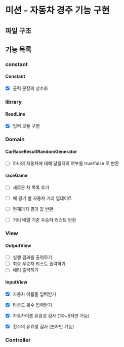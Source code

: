 # 미션 - 자동차 경주 기능 구현

## 파일 구조

## 기능 목록

### constant
#### Constant
- [x] 출력 문장의 상수화
### library
#### ReadLine
- [x] 입력 모듈 구현
### Domain

#### CarRaceResultRandomGenerator

- [ ] 하나의 자동차에 대해 달릴지의 여부를 true/false 로 반환

#### raceGame

- [ ] 새로운 차 목록 추가
- [ ] 매 경기 별 자동차 거리 업데이트
- [ ] 현재까지 결과 값 반환
- [ ] 거리 배열 기준 우승자 리스트 반환


### View

#### OutputView

- [ ] 실행 결과를 출력하기
- [ ] 최종 우승자 리스트 출력하기
- [ ] 에러 출력하기

#### InputView

- [x] 자동차 이름들 입력받기
- [x] 라운드 횟수 입력받기

- [x] 자동차이름 유효성 검사 (1자~5자만 가능)
- [x] 횟수의 유효성 검사 (숫자만 가능)

### Controller